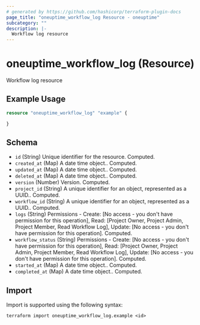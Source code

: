 ```yaml
---
# generated by https://github.com/hashicorp/terraform-plugin-docs
page_title: "oneuptime_workflow_log Resource - oneuptime"
subcategory: ""
description: |-
  Workflow log resource
---
```


# oneuptime_workflow_log (Resource)

Workflow log resource

## Example Usage

```terraform
resource "oneuptime_workflow_log" "example" {

}
```

## Schema

- `id` (String) Unique identifier for the resource. Computed.
- `created_at` (Map) A date time object.. Computed.
- `updated_at` (Map) A date time object.. Computed.
- `deleted_at` (Map) A date time object.. Computed.
- `version` (Number) Version. Computed.
- `project_id` (String) A unique identifier for an object, represented as a UUID.. Computed.
- `workflow_id` (String) A unique identifier for an object, represented as a UUID.. Computed.
- `logs` (String) Permissions - Create: [No access - you don't have permission for this operation], Read: [Project Owner, Project Admin, Project Member, Read Workflow Log], Update: [No access - you don't have permission for this operation]. Computed.
- `workflow_status` (String) Permissions - Create: [No access - you don't have permission for this operation], Read: [Project Owner, Project Admin, Project Member, Read Workflow Log], Update: [No access - you don't have permission for this operation]. Computed.
- `started_at` (Map) A date time object.. Computed.
- `completed_at` (Map) A date time object.. Computed.

## Import

Import is supported using the following syntax:

```shell
terraform import oneuptime_workflow_log.example <id>
```
